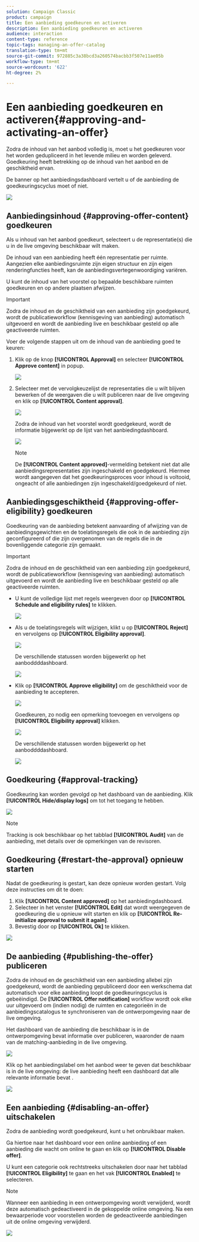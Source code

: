 ```yaml
---
solution: Campaign Classic
product: campaign
title: Een aanbieding goedkeuren en activeren
description: Een aanbieding goedkeuren en activeren
audience: interaction
content-type: reference
topic-tags: managing-an-offer-catalog
translation-type: tm+mt
source-git-commit: 972885c3a38bcd3a260574bacbb3f507e11ae05b
workflow-type: tm+mt
source-wordcount: '622'
ht-degree: 2%

---
```



# Een aanbieding goedkeuren en activeren{#approving-and-activating-an-offer}

Zodra de inhoud van het aanbod volledig is, moet u het goedkeuren voor het worden gedupliceerd in het levende milieu en worden geleverd. Goedkeuring heeft betrekking op de inhoud van het aanbod en de geschiktheid ervan.

De banner op het aanbiedingsdashboard vertelt u of de aanbieding de goedkeuringscyclus moet of niet.

![](assets/offer_validate_001.png)

## Aanbiedingsinhoud {#approving-offer-content} goedkeuren

Als u inhoud van het aanbod goedkeurt, selecteert u de representatie(s) die u in de live omgeving beschikbaar wilt maken.

De inhoud van een aanbieding heeft één representatie per ruimte. Aangezien elke aanbiedingsruimte zijn eigen structuur en zijn eigen renderingfuncties heeft, kan de aanbiedingsvertegenwoordiging variëren.

U kunt de inhoud van het voorstel op bepaalde beschikbare ruimten goedkeuren en op andere plaatsen afwijzen.

>[!IMPORTANT]
>
>Zodra de inhoud en de geschiktheid van een aanbieding zijn goedgekeurd, wordt de publicatieworkflow (kennisgeving van aanbieding) automatisch uitgevoerd en wordt de aanbieding live en beschikbaar gesteld op alle geactiveerde ruimten.

Voer de volgende stappen uit om de inhoud van de aanbieding goed te keuren:

1. Klik op de knop **[!UICONTROL Approval]** en selecteer **[!UICONTROL Approve content]** in popup.

   ![](assets/offer_validate_002.png)

1. Selecteer met de vervolgkeuzelijst de representaties die u wilt blijven bewerken of de weergaven die u wilt publiceren naar de live omgeving en klik op **[!UICONTROL Content approval]**.

   ![](assets/offer_validate_003.png)

   Zodra de inhoud van het voorstel wordt goedgekeurd, wordt de informatie bijgewerkt op de lijst van het aanbiedingdashboard.

   ![](assets/offer_validate_004.png)

   >[!NOTE]
   >
   >De **[!UICONTROL Content approved]**-vermelding betekent niet dat alle aanbiedingsrepresentaties zijn ingeschakeld en goedgekeurd. Hiermee wordt aangegeven dat het goedkeuringsproces voor inhoud is voltooid, ongeacht of alle aanbiedingen zijn ingeschakeld/goedgekeurd of niet.

## Aanbiedingsgeschiktheid {#approving-offer-eligibility} goedkeuren

Goedkeuring van de aanbieding betekent aanvaarding of afwijzing van de aanbiedingsgewichten en de toelatingsregels die ook in de aanbieding zijn geconfigureerd of die zijn overgenomen van de regels die in de bovenliggende categorie zijn gemaakt.

>[!IMPORTANT]
>
>Zodra de inhoud en de geschiktheid van een aanbieding zijn goedgekeurd, wordt de publicatieworkflow (kennisgeving van aanbieding) automatisch uitgevoerd en wordt de aanbieding live en beschikbaar gesteld op alle geactiveerde ruimten.

* U kunt de volledige lijst met regels weergeven door op **[!UICONTROL Schedule and eligibility rules]** te klikken.

   ![](assets/offer_validate_005.png)

* Als u de toelatingsregels wilt wijzigen, klikt u op **[!UICONTROL Reject]** en vervolgens op **[!UICONTROL Eligibility approval]**.

   ![](assets/offer_validate_007.png)

   De verschillende statussen worden bijgewerkt op het aanboddddashboard.

   ![](assets/offer_validate_006.png)

* Klik op **[!UICONTROL Approve eligibility]** om de geschiktheid voor de aanbieding te accepteren.

   ![](assets/offer_validate_008.png)

   Goedkeuren, zo nodig een opmerking toevoegen en vervolgens op **[!UICONTROL Eligibility approval]** klikken.

   ![](assets/offer_validate_009.png)

   De verschillende statussen worden bijgewerkt op het aanboddddashboard.

   ![](assets/offer_validate_010.png)

## Goedkeuring {#approval-tracking}

Goedkeuring kan worden gevolgd op het dashboard van de aanbieding. Klik **[!UICONTROL Hide/display logs]** om tot het toegang te hebben.

![](assets/offer_validate_012.png)

>[!NOTE]
>
>Tracking is ook beschikbaar op het tabblad **[!UICONTROL Audit]** van de aanbieding, met details over de opmerkingen van de revisoren.

## Goedkeuring {#restart-the-approval} opnieuw starten

Nadat de goedkeuring is gestart, kan deze opnieuw worden gestart. Volg deze instructies om dit te doen:

1. Klik **[!UICONTROL Content approved]** op het aanbiedingdashboard.
1. Selecteer in het venster **[!UICONTROL Edit]** dat wordt weergegeven de goedkeuring die u opnieuw wilt starten en klik op **[!UICONTROL Re-initialize approval to submit it again]**.
1. Bevestig door op **[!UICONTROL Ok]** te klikken.

![](assets/offer_validate_013.png)

## De aanbieding {#publishing-the-offer} publiceren

Zodra de inhoud en de geschiktheid van een aanbieding allebei zijn goedgekeurd, wordt de aanbieding gepubliceerd door een werkschema dat automatisch voor elke aanbieding loopt de goedkeuringscyclus is gebeëindigd. De **[!UICONTROL Offer notification]** workflow wordt ook elke uur uitgevoerd om (indien nodig) de ruimten en categorieën in de aanbiedingscatalogus te synchroniseren van de ontwerpomgeving naar de live omgeving.

Het dashboard van de aanbieding die beschikbaar is in de ontwerpomgeving bevat informatie over publiceren, waaronder de naam van de matching-aanbieding in de live omgeving.

![](assets/offer_golive_001.png)

Klik op het aanbiedingslabel om het aanbod weer te geven dat beschikbaar is in de live omgeving: de live aanbieding heeft een dashboard dat alle relevante informatie bevat .

![](assets/offer_golive_002.png)

## Een aanbieding {#disabling-an-offer} uitschakelen

Zodra de aanbieding wordt goedgekeurd, kunt u het onbruikbaar maken.

Ga hiertoe naar het dashboard voor een online aanbieding of een aanbieding die wacht om online te gaan en klik op **[!UICONTROL Disable offer]**.

U kunt een categorie ook rechtstreeks uitschakelen door naar het tabblad **[!UICONTROL Eligibility]** te gaan en het vak **[!UICONTROL Enabled]** te selecteren.

>[!NOTE]
>
>Wanneer een aanbieding in een ontwerpomgeving wordt verwijderd, wordt deze automatisch gedeactiveerd in de gekoppelde online omgeving. Na een bewaarperiode voor voorstellen worden de gedeactiveerde aanbiedingen uit de online omgeving verwijderd.

![](assets/offer_preview_deactivate.png)

